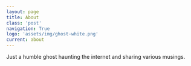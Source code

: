 ```yaml
---
layout: page
title: About
class: 'post'
navigation: True
logo: 'assets/img/ghost-white.png'
current: about
---
```


Just a humble ghost haunting the internet and sharing various musings.
